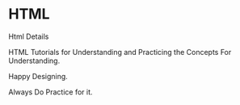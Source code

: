 # HTML
Html Details

HTML Tutorials for Understanding and Practicing the Concepts For Understanding.

Happy Designing.

Always Do Practice for it.
